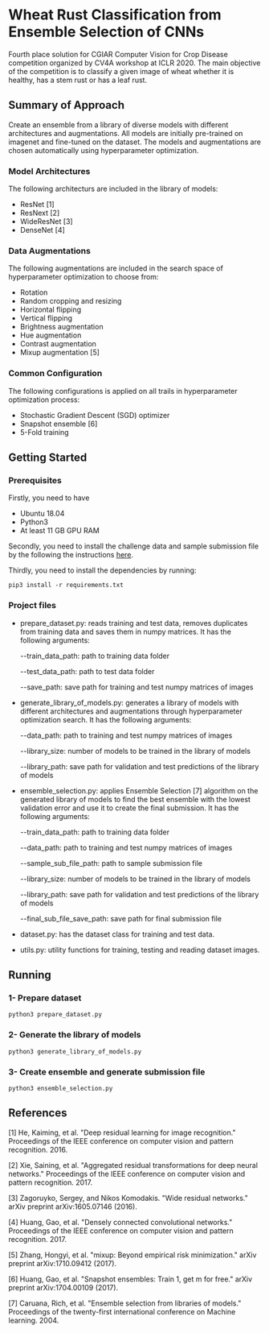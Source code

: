 # Wheat Rust Classification from Ensemble Selection of CNNs

Fourth place solution for CGIAR Computer Vision for Crop Disease competition organized by CV4A workshop at ICLR 2020. The main objective of the competition is to classify a given image of wheat whether it is healthy, has a stem rust or has a leaf rust.

## Summary of Approach

Create an ensemble from a library of diverse models with different architectures and augmentations. All models are initially pre-trained on imagenet and fine-tuned on the dataset. The models and augmentations are chosen automatically using hyperparameter optimization.

### Model Architectures

The following architecturs are included in the library of models:

* ResNet [1]
* ResNext [2]
* WideResNet [3]
* DenseNet [4]

### Data Augmentations

The following augmentations are included in the search space of hyperparameter optimization to choose from:

* Rotation
* Random cropping and resizing
* Horizontal flipping
* Vertical flipping
* Brightness augmentation
* Hue augmentation
* Contrast augmentation
* Mixup augmentation [5]

### Common Configuration

The following configurations is applied on all trails in hyperparameter optimization process:

* Stochastic Gradient Descent (SGD) optimizer
* Snapshot ensemble [6]
* 5-Fold training

## Getting Started

### Prerequisites

Firstly, you need to have 

* Ubuntu 18.04 
* Python3
* At least 11 GB GPU RAM

Secondly, you need to install the challenge data and sample submission file by the following the instructions [here](https://zindi.africa/competitions/iclr-workshop-challenge-1-cgiar-computer-vision-for-crop-disease/data).

Thirdly, you need to install the dependencies by running:

```
pip3 install -r requirements.txt
```

### Project files

* prepare_dataset.py: reads training and test data, removes duplicates from training data and saves them in numpy matrices. It has the following arguments:

    --train_data_path: path to training data folder

    --test_data_path: path to test data folder

    --save_path: save path for training and test numpy matrices of images

* generate_library_of_models.py: generates a library of models with different architectures and augmentations through hyperparameter optimization search. It has the following arguments: 

    --data_path: path to training and test numpy matrices of images

    --library_size: number of models to be trained in the library of models

    --library_path: save path for validation and test predictions of the library of models

* ensemble_selection.py: applies Ensemble Selection [7] algorithm on the generated library of models to find the best ensemble with the lowest validation error and use it to create the final submission. It has the following arguments:

    --train_data_path: path to training data folder

    --data_path: path to training and test numpy matrices of images

    --sample_sub_file_path: path to sample submission file

    --library_size: number of models to be trained in the library of models

    --library_path: save path for validation and test predictions of the library of models

    --final_sub_file_save_path: save path for final submission file

* dataset.py: has the dataset class for training and test data.

* utils.py: utility functions for training, testing and reading dataset images. 

## Running

### 1- Prepare dataset

```
python3 prepare_dataset.py
```

### 2- Generate the library of models

```
python3 generate_library_of_models.py
```

### 3- Create ensemble and generate submission file

```
python3 ensemble_selection.py
```

## References
[1] He, Kaiming, et al. "Deep residual learning for image recognition." Proceedings of the IEEE conference on computer vision and pattern recognition. 2016.

[2] Xie, Saining, et al. "Aggregated residual transformations for deep neural networks." Proceedings of the IEEE conference on computer vision and pattern recognition. 2017.

[3] Zagoruyko, Sergey, and Nikos Komodakis. "Wide residual networks." arXiv preprint arXiv:1605.07146 (2016). 

[4] Huang, Gao, et al. "Densely connected convolutional networks." Proceedings of the IEEE conference on computer vision and pattern recognition. 2017.

[5] Zhang, Hongyi, et al. "mixup: Beyond empirical risk minimization." arXiv preprint arXiv:1710.09412 (2017).

[6] Huang, Gao, et al. "Snapshot ensembles: Train 1, get m for free." arXiv preprint arXiv:1704.00109 (2017).

[7] Caruana, Rich, et al. "Ensemble selection from libraries of models." Proceedings of the twenty-first international conference on Machine learning. 2004.

